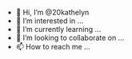 - 👋 Hi, I’m @20kathelyn
- 👀 I’m interested in ...
- 🌱 I’m currently learning ...
- 💞️ I’m looking to collaborate on ...
- 📫 How to reach me ...

<!---
20kathelyn/20kathelyn is a ✨ special ✨ repository because its `README.md` (this file) appears on your GitHub profile.
You can click the Preview link to take a look at your changes.
--->
